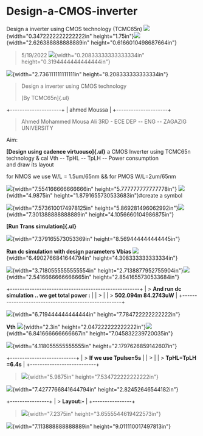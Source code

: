 # Design-a-CMOS-inverter
Design a inverter using CMOS technology (TCMC65n)
![](vertopal_6fc5714930854d8ea7370294bf9d066a/media/image1.png){width="0.3472222222222222in"
height="1.75in"}![](vertopal_6fc5714930854d8ea7370294bf9d066a/media/image4.png){width="2.626388888888889in"
height="0.6166010498687664in"}

> 5/19/2022
> ![](vertopal_6fc5714930854d8ea7370294bf9d066a/media/image2.png){width="0.20833333333333334in"
> height="0.3194444444444444in"}

![](vertopal_6fc5714930854d8ea7370294bf9d066a/media/image3.png){width="2.736111111111111in"
height="8.208333333333334in"}

> Design a inverter using CMOS technology
>
> [By TCMC65n]{.ul}

+---------------------+
| ahmed Moussa |
+---------------------+

> Ahmed Mohammed Mousa Ali 3RD - ECE DEP -- ENG -- ZAGAZIG UNIVERSITY

Aim:

**[Design using cadence virtuouso]{.ul}** a CMOS Inverter using TCMC65n
technology & cal Vth -- TpHL -- TpLH -- Power consumption\
and draw its layout

for NMOS we use W/L = 1.5um/65nm && for PMOS W/L=2um/65nm

![](vertopal_6fc5714930854d8ea7370294bf9d066a/media/image5.png){width="7.554166666666666in"
height="5.777777777777778in"}
![](vertopal_6fc5714930854d8ea7370294bf9d066a/media/image6.png){width="4.9875in"
height="1.8791655730533683in"}\#create a symbol

![](vertopal_6fc5714930854d8ea7370294bf9d066a/media/image7.png){width="7.5736100174978125in"
height="5.869281496062992in"}![](vertopal_6fc5714930854d8ea7370294bf9d066a/media/image8.png){width="7.301388888888889in"
height="4.1056660104986875in"}

**[Run Trans simulation]{.ul}**

![](vertopal_6fc5714930854d8ea7370294bf9d066a/media/image9.png){width="7.379165573053369in"
height="8.569444444444445in"}

**Run dc simulation with design parameters Vbias**
![](vertopal_6fc5714930854d8ea7370294bf9d066a/media/image10.png){width="6.4902766841644794in"
height="4.308333333333334in"}

![](vertopal_6fc5714930854d8ea7370294bf9d066a/media/image11.png){width="3.7180555555555554in"
height="2.7138877952755904in"}![](vertopal_6fc5714930854d8ea7370294bf9d066a/media/image12.png){width="2.5416666666666665in"
height="2.8541655730533684in"}

+-----------------------------------------------------+
| > **And run dc simulation .. we get total power :** |
| >                                                   |
| > **502.094m 84.2743uW**                            |
+-----------------------------------------------------+

![](vertopal_6fc5714930854d8ea7370294bf9d066a/media/image13.png){width="6.719444444444444in"
height="7.784722222222222in"}

**Vth**
![](vertopal_6fc5714930854d8ea7370294bf9d066a/media/image14.png){width="2.3in"
height="2.047222222222222in"}![](vertopal_6fc5714930854d8ea7370294bf9d066a/media/image15.png){width="6.841666666666667in"
height="7.045832239720035in"}

![](vertopal_6fc5714930854d8ea7370294bf9d066a/media/image17.png){width="4.118055555555555in"
height="2.1797626859142607in"}

+---------------------------+
| > **If we use Tpulse=5s** |
| >                         |
| > **TpHL=TpLH =6.4s**     |
+---------------------------+

> ![](vertopal_6fc5714930854d8ea7370294bf9d066a/media/image16.png){width="5.9875in"
> height="7.534722222222222in"}

![](vertopal_6fc5714930854d8ea7370294bf9d066a/media/image19.png){width="7.4277766841644794in"
height="2.82452646544182in"}

+----------------+
| > **Layout:-** |
+----------------+

> ![](vertopal_6fc5714930854d8ea7370294bf9d066a/media/image18.png){width="7.2375in"
> height="3.6555544619422573in"}

![](vertopal_6fc5714930854d8ea7370294bf9d066a/media/image20.png){width="7.113888888888889in"
height="9.011110017497813in"}

